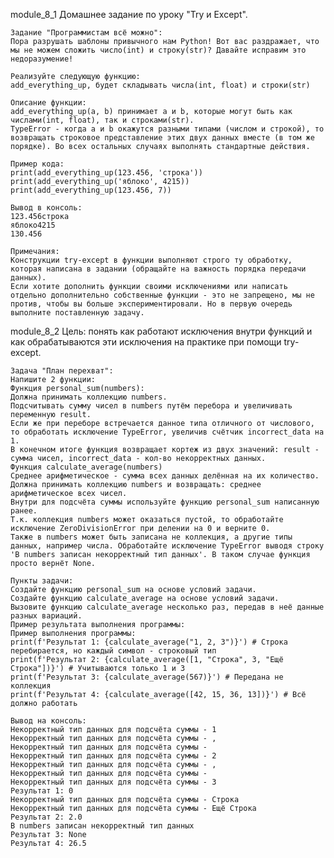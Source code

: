 module_8_1
    Домашнее задание по уроку "Try и Except".
    
    Задание "Программистам всё можно":
    Пора разрушать шаблоны привычного нам Python! Вот вас раздражает, что мы не можем сложить число(int) и строку(str)? Давайте исправим это недоразумение!
    
    Реализуйте следующую функцию:
    add_everything_up, будет складывать числа(int, float) и строки(str)
    
    Описание функции:
    add_everything_up(a, b) принимает a и b, которые могут быть как числами(int, float), так и строками(str).
    TypeError - когда a и b окажутся разными типами (числом и строкой), то возвращать строковое представление этих двух данных вместе (в том же порядке). Во всех остальных случаях выполнять стандартные действия.
    
    Пример кода:
    print(add_everything_up(123.456, 'строка'))
    print(add_everything_up('яблоко', 4215))
    print(add_everything_up(123.456, 7))
    
    Вывод в консоль:
    123.456строка
    яблоко4215
    130.456
    
    Примечания:
    Конструкции try-except в функции выполняют строго ту обработку, которая написана в задании (обращайте на важность порядка передачи данных).
    Если хотите дополнить функции своими исключениями или написать отдельно дополнительно собственные функции - это не запрещено, мы не против, чтобы вы больше экспериментировали. Но в первую очередь выполните поставленную задачу.

module_8_2
    Цель: понять как работают исключения внутри функций и как обрабатываются эти исключения на практике при помощи try-except.
    
    Задача "План перехват":
    Напишите 2 функции:
    Функция personal_sum(numbers):
    Должна принимать коллекцию numbers.
    Подсчитывать сумму чисел в numbers путём перебора и увеличивать переменную result.
    Если же при переборе встречается данное типа отличного от числового, то обработать исключение TypeError, увеличив счётчик incorrect_data на 1.
    В конечном итоге функция возвращает кортеж из двух значений: result - сумма чисел, incorrect_data - кол-во некорректных данных.
    Функция calculate_average(numbers)
    Среднее арифметическое - сумма всех данных делённая на их количество.
    Должна принимать коллекцию numbers и возвращать: среднее арифметическое всех чисел.
    Внутри для подсчёта суммы используйте функцию personal_sum написанную ранее.
    Т.к. коллекция numbers может оказаться пустой, то обработайте исключение ZeroDivisionError при делении на 0 и верните 0.
    Также в numbers может быть записана не коллекция, а другие типы данных, например числа. Обработайте исключение TypeError выводя строку 'В numbers записан некорректный тип данных'. В таком случае функция просто вернёт None.
    
    Пункты задачи:
    Создайте функцию personal_sum на основе условий задачи.
    Создайте функцию calculate_average на основе условий задачи.
    Вызовите функцию calculate_average несколько раз, передав в неё данные разных вариаций.
    Пример результата выполнения программы:
    Пример выполнения программы:
    print(f'Результат 1: {calculate_average("1, 2, 3")}') # Строка перебирается, но каждый символ - строковый тип
    print(f'Результат 2: {calculate_average([1, "Строка", 3, "Ещё Строка"])}') # Учитываются только 1 и 3
    print(f'Результат 3: {calculate_average(567)}') # Передана не коллекция
    print(f'Результат 4: {calculate_average([42, 15, 36, 13])}') # Всё должно работать
    
    Вывод на консоль:
    Некорректный тип данных для подсчёта суммы - 1
    Некорректный тип данных для подсчёта суммы - ,
    Некорректный тип данных для подсчёта суммы -
    Некорректный тип данных для подсчёта суммы - 2
    Некорректный тип данных для подсчёта суммы - ,
    Некорректный тип данных для подсчёта суммы -
    Некорректный тип данных для подсчёта суммы - 3
    Результат 1: 0
    Некорректный тип данных для подсчёта суммы - Строка
    Некорректный тип данных для подсчёта суммы - Ещё Строка
    Результат 2: 2.0
    В numbers записан некорректный тип данных
    Результат 3: None
    Результат 4: 26.5

